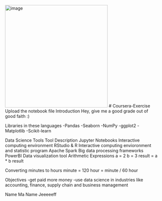 <img width="337" alt="image" src="https://github.com/user-attachments/assets/caf45ca5-55d5-4848-b183-0b5c74f3bd54" />
# Coursera-Exercise
Upload the notebook file 
Introduction
Hey, give me a good grade out of good faith :)

Libraries in these languages
-Pandas -Seaborn -NumPy -ggplot2 -Matplotlib -Scikit-learn

Data Science Tools
Tool	Description
Jupyter Notebooks	Interactive computing environment
RStudio & R	Interactive computing envioronment and statistic program
Apache Spark	Big data processing frameworks
PowerBI	Data visualization tool
Arithmetic Expressions
a = 2 b = 3 result = a * b result

Converting minutes to hours
minute = 120 hour = minute / 60 hour

Objectives
-get paid more money -use data science in industries like accounting, finance, supply chain and business management

Name
Ma Name Jeeeeeff
